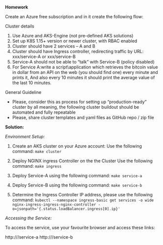 **Homework**

Create an Azure free subscription and in it create the following flow:
 
Cluster details

1. Use Azure and AKS-Engine (not pre-defined AKS solutions)
2. Set up K8S 1.15+ version or newer cluster, with RBAC enabled
3. Cluster should have 2 services – A and B
4. Cluster should have Ingress controller, redirecting traffic by URL: xxx/service-A or xxx/service-B
5. Service-A should not be able to “talk” with Service-B (policy disabled)
6. For Service A:write a script\application which retrieves the bitcoin value in dollar from an API on the web (you should find one) every minute and prints it, And also every 10 minutes it should print the average value of the last 10 minutes.
 
General Guideline
- Please, consider this as process for setting up “production-ready” cluster by all meaning, the following cluster buildout should be automated and fully repeatable
- Please, share cluster templates and yaml files as GitHub repo / zip file

**Solution:**

*Environment Setup:*

1. Create an AKS cluster on your Azure account:
Use the following command:
``make cluster``

2. Deploy NGINX ingress Controller on the the Cluster
Use the following command:
``make ingress``

3. Deploy Service-A using the following command:
``make service-a``

4. Deploy Service-B using the following command:
``make service-b``

5. Determine the Ingress Controller IP address, please use the following command:
``kubectl --namespace ingress-basic get services -o wide nginx-ingress-ingress-nginx-controller -o=jsonpath='{.status.loadBalancer.ingress[0].ip}'``

*Accessing the Service:*

To access the service, use your favourite browser and access these links:

http://<IP>/service-a
http://<IP>/service-b





